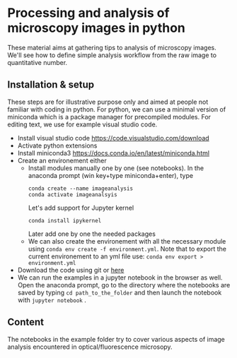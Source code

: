 # Processing and analysis of microscopy images in python

These material aims at gathering tips to analysis of microscopy images. We'll see how to define simple analysis workflow from the raw image to quantitative number.

## Installation & setup
These steps are for illustrative purpose only and aimed at people not familiar with coding in python. For python, we can use a minimal version of miniconda which is a package manager for precompiled modules. For editing text, we use for example visual studio code.

- Install visual studio code https://code.visualstudio.com/download
- Activate python extensions
- Install miniconda3 https://docs.conda.io/en/latest/miniconda.html
- Create an environement either
    - Install modules manually one by one (see notebooks). In the anaconda prompt (win key+type miniconda+enter), type
        ```
        conda create --name imageanalysis
        conda activate imageanalsyis
        ```
        Let's add support for Jupyter kernel
        ```
        conda install ipykernel
        ```
		Later add one by one the needed packages
  - We can also create the environement with all the necessary module using ```conda env create -f environment.yml```.  Note that to export the current environement to an yml file use: ```conda env export > environment.yml```
- Download the code using git or [here](https://github.com/jboulanger/Analysis-of-Microscopy-Images-in-Python/archive/refs/heads/main.zip)
- We can run the examples in a jupyter notebook in the browser as well. Open the anaconda prompt, go to the directory where the notebooks are saved by typing  ```cd path_to_the_folder```  and then launch the notebook with ```jupyter notebook``` .

## Content
The notebooks in the example folder try to cover various aspects of image analysis encountered in optical/fluorescence microsopy.
